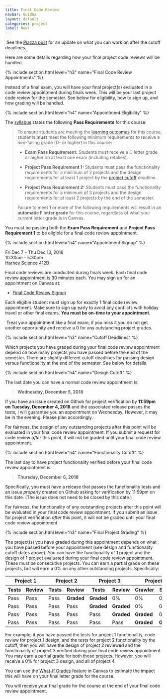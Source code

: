 ```yaml
---
title: Final Code Review
navbar: Guides
layout: default
categories: project
label: New!
---
```


<article class="message is-info">
  <div class="message-body"><i class="far fa-info-circle"></i>&nbsp;See the <a href="https://piazza.com/class/jkvhju45usq7by?cid=816">Piazza post</a> for an update on what you can work on after the cutoff deadlines.</div>
</article>

Here are some details regarding how your final project code reviews will be handled.

{% include section.html level="h3" name="Final Code Review Appointments" %}

Instead of a final exam, you will have your final project(s) evaluated in a code review appointment during finals week. This will be your last project code review for the semester. See below for eligibility, how to sign up, and how grading will be handled.

{% include section.html level="h4" name="Appointment Eligibility" %}

<p>The <a href="{{ "syllabus.html" | relative_url }}">syllabus</a> states the following <strong>Pass Requirements</strong> for this course:</p>

<blockquote>
<p>To ensure students are meeting the <a href="https://usf-cs212-fall2018.github.io/syllabus.html#learning-outcomes">learning outcomes</a> for this course, students <strong>must</strong> meet the following minimum requirements to receive a non-failing grade (D- or higher) in this course:</p>

<ul>
  <li><p><strong>Exam Pass Requirement:</strong> Students must receive a C letter grade or higher on at least one exam (including retakes).</p></li>

  <li><p><strong>Project Pass Requirement 1:</strong> Students must pass the functionality requirements for a minimum of 2 projects and the design requirements for at least 1 project by the <a href="https://usf-cs212-fall2018.github.io/syllabus.html#important-dates">project cutoff</a> deadline.</p></li>

  <li><p><strong>Project Pass Requirement 2:</strong> Students must pass the functionality requirements for a minimum of 3 projects and the design requirements for at least 2 projects by the end of the semester.</p></li>
</ul>

<p>Failure to meet 1 or more of the following requirements will result in an <strong>automatic F letter grade</strong> for this course, regardless of what your current letter grade is in Canvas.</p>
</blockquote>

<p>You must be passing both the <strong>Exam Pass Requirement</strong> and <strong>Project Pass Requirement 1</strong> to be eligible for a final code review appointment.</p>

{% include section.html level="h4" name="Appointment Signup" %}

<p>
  <i class="fas fa-fw fa-calendar-alt"></i> Fri Dec 7 &ndash; Thu Dec 13, 2018<br>
  <i class="fas fa-fw fa-clock"></i> 10:30am &ndash; 5:30pm<br>
  <i class="fas fa-fw fa-map-marker-alt"></i> <a href="https://www.usfca.edu/campus-buildings-services/main-campus/harney-science">Harney Science</a> 412B
</p>

Final code reviews are conducted during finals week. Each final code review appointment is 30 minutes each. You may sign up for an appointment on Canvas at:

  - [Final Code Review Signup](https://usfca.instructure.com/calendar2#view_name=agenda&view_start=2018-12-07&find_appointment=course_1579367)

Each eligible student must sign up for exactly 1 final code review appointment. Make sure to sign up early to avoid any conflicts with holiday travel or other final exams. **You must be on-time to your appointment.**

<article class="message is-danger">
  <div class="message-body"><i class="far fa-exclamation-triangle"></i>&nbsp;Treat your appointment like a final exam; if you miss it you do not get another opportunity and receive a 0 for any outstanding project grades.</div>
</article>

{% include section.html level="h3" name="Cutoff Deadlines" %}

Which projects you have graded during your final code review appointment depend on how many projects you have passed before the end of the semester. There are slightly different cutoff deadlines for passing design versus functionality at the end of the semester. See below for details.

{% include section.html level="h4" name="Design Cutoff" %}

The last date you can have a normal code review appointment is:

> **Wednesday, December 5, 2018**

If you have an issue created on Github for project verification by <strong class="has-text-danger">11:59pm on Tuesday, December 4, 2018</strong> and the associated release passes the tests, I will guarantee you an appointment on Wednesday. However, it may be in the evening. Please plan accordingly.

For fairness, the design of any outstanding projects after this point will be evaluated in your final code review appointment. If you submit a request for code review *after* this point, it will not be graded until your final code review appointment.

{% include section.html level="h4" name="Functionality Cutoff" %}

The last day to have project functionality verified before your final code review appointment is:

> **Thursday, December 6, 2018**

Specifically, you must have a release that passes the functionality tests and an issue *properly* created on Github asking for verification by 11:59pm on this date. (The issue does not need to be closed by this date.)

For fairness, the functionality of any outstanding projects after this point will be evaluated in your final code review appointment. If you submit an issue for project verification *after* this point, it will not be graded until your final code review appointment.

{% include section.html level="h3" name="Final Project Grading" %}

The project(s) you have graded during this appointment depends on what you have passed before your appointment (see design and functionality cutoff dates above). You can have the functionality of 1 project and the design of 1 project evaluated during your final code review appointment. These must be consecutive projects. You can earn a partial grade on these projects, but will earn a 0% on any other outstanding projects. Specifically:

<table class="table is-hoverable">

<thead>
<tr>
  <th colspan="2" class="has-text-centered">Project 1</th>
  <th colspan="2" class="has-text-centered">Project 2</th>
  <th colspan="2" class="has-text-centered">Project 3</th>
  <th colspan="2" class="has-text-centered">Project 4</th>
</tr>

<tr>
  <th class="has-text-centered is-size-7">Tests</th>
  <th class="has-text-centered is-size-7">Review</th>

  <th class="has-text-centered is-size-7">Tests</th>
  <th class="has-text-centered is-size-7">Review</th>

  <th class="has-text-centered is-size-7">Tests</th>
  <th class="has-text-centered is-size-7">Review</th>

  <th class="has-text-centered is-size-7">Crawler</th>
  <th class="has-text-centered is-size-7">Search</th>
</tr>
</thead>

<tbody>
<tr>
  <td class="has-text-centered">Pass</td>
  <td class="has-text-centered">Pass</td>

  <td class="has-text-centered">Pass</td>
  <td class="has-text-centered"><strong class="has-text-primary">Graded</strong></td>

  <td class="has-text-centered"><strong class="has-text-primary">Graded</strong></td>
  <td class="has-text-centered">0%</td>

  <td class="has-text-centered">0%</td>
  <td class="has-text-centered">0%</td>
</tr>

<tr>
  <td class="has-text-centered">Pass</td>
  <td class="has-text-centered">Pass</td>

  <td class="has-text-centered">Pass</td>
  <td class="has-text-centered">Pass</td>

  <td class="has-text-centered"><strong class="has-text-primary">Graded</strong></td>
  <td class="has-text-centered"><strong class="has-text-primary">Graded</strong></td>

  <td class="has-text-centered">0%</td>
  <td class="has-text-centered">0%</td>
</tr>

<tr>
  <td class="has-text-centered">Pass</td>
  <td class="has-text-centered">Pass</td>

  <td class="has-text-centered">Pass</td>
  <td class="has-text-centered">Pass</td>

  <td class="has-text-centered">Pass</td>
  <td class="has-text-centered"><strong class="has-text-primary">Graded</strong></td>

  <td class="has-text-centered"><strong class="has-text-primary">Graded</strong></td>
  <td class="has-text-centered">0%</td>
</tr>

<tr>
  <td class="has-text-centered">Pass</td>
  <td class="has-text-centered">Pass</td>

  <td class="has-text-centered">Pass</td>
  <td class="has-text-centered">Pass</td>

  <td class="has-text-centered">Pass</td>
  <td class="has-text-centered">Pass</td>

  <td class="has-text-centered"><strong class="has-text-primary">Graded</strong></td>
  <td class="has-text-centered"><strong class="has-text-primary">Graded</strong></td>
</tr>
</tbody>

</table>

For example, if you have passed the tests for project 1 functionality, code review for project 1 design, and the tests for project 2 functionality by the cutoff, then you will have the design of project 2 reviewed and the functionality of project 3 verified during your final code review appointment. You may earn a partial grade for both those projects. However, you will receive a 0% for project 3 design, and all of project 4.

You can use the [What-If Grades](https://guides.instructure.com/m/4212/l/55065-how-do-i-approximate-my-assignment-scores-using-the-what-if-grades-feature) feature in Canvas to estimate the impact this will have on your final letter grade for the course.

You will receive your final grade for the course at the end of your final code review appointment.
